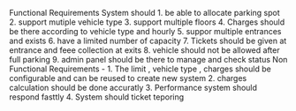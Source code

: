 Functional Requirements 
System should 
    1. be able to allocate parking spot
    2. support mutiple vehicle type
    3. support multiple floors
    4. Charges should be there according to vehicle type and hourly 
    5. suppor multiple entrances and exists
    6. have a limited number of capacity 
    7. Tickets should be given at entrance and feee collection at exits 
    8. vehicle should not be allowed after full parking 
    9. admin panel should be there to manage and check status
Non Functional  Requirements -
    1. The limit , vehicle type , charges should be configurable and can be reused to create new system 
    2. charges calculation should be done accuratly 
    3. Performance system should respond fasttly 
    4. System should ticket teporing 


     